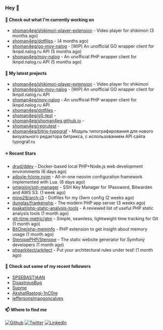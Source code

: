 ### Hey 👋

#### 👷 Check out what I'm currently working on

- [shoman4eg/shikimori-player-extension](https://github.com/shoman4eg/shikimori-player-extension) - Video player for shikimori (3 months ago)
- [shoman4eg/dotfiles](https://github.com/shoman4eg/dotfiles) -  (4 months ago)
- [shoman4eg/go-moy-nalog](https://github.com/shoman4eg/go-moy-nalog) - [WIP] An unofficial GO wrapper client for lknpd.nalog.ru API  (5 months ago)
- [shoman4eg/moy-nalog](https://github.com/shoman4eg/moy-nalog) - An unofficial PHP wrapper client for lknpd.nalog.ru API (5 months ago)

#### 🌱 My latest projects

- [shoman4eg/shikimori-player-extension](https://github.com/shoman4eg/shikimori-player-extension) - Video player for shikimori
- [shoman4eg/go-moy-nalog](https://github.com/shoman4eg/go-moy-nalog) - [WIP] An unofficial GO wrapper client for lknpd.nalog.ru API 
- [shoman4eg/moy-nalog](https://github.com/shoman4eg/moy-nalog) - An unofficial PHP wrapper client for lknpd.nalog.ru API
- [shoman4eg/dotfiles](https://github.com/shoman4eg/dotfiles) - 
- [shoman4eg/g5-test](https://github.com/shoman4eg/g5-test) - 
- [shoman4eg/shoman4eg.github.io](https://github.com/shoman4eg/shoman4eg.github.io) - 
- [shoman4eg/regrutest](https://github.com/shoman4eg/regrutest) - 
- [shoman4eg/bitrix-typograf](https://github.com/shoman4eg/bitrix-typograf) - Модуль типографирования для нового визуального редактора битрикса, с использованием API сайта typograf.ru

#### ⭐ Recent Stars

- [drud/ddev](https://github.com/drud/ddev) - Docker-based local PHP&#43;Node.js web development environments (6 days ago)
- [adoyle-h/one.nvim](https://github.com/adoyle-h/one.nvim) - All-in-one neovim configuration framework implemented with Lua. (6 days ago)
- [omegion/ssh-manager](https://github.com/omegion/ssh-manager) - SSH Key Manager for 1Password, Bitwarden and AWS S3. (1 week ago)
- [mino29/arch-i3](https://github.com/mino29/arch-i3) - Dotfiles for my i3wm config (2 weeks ago)
- [dunglas/frankenphp](https://github.com/dunglas/frankenphp) - The modern PHP app server (3 weeks ago)
- [exakat/php-static-analysis-tools](https://github.com/exakat/php-static-analysis-tools) - A reviewed list of useful PHP static analysis tools (1 month ago)
- [git-time-metric/gtm](https://github.com/git-time-metric/gtm) - Simple, seamless, lightweight time tracking for Git (1 month ago)
- [BitOne/php-meminfo](https://github.com/BitOne/php-meminfo) - PHP extension to get insight about memory usage (1 month ago)
- [StenopePHP/Stenope](https://github.com/StenopePHP/Stenope) - The static website generator for Symfony developers (1 month ago)
- [phparkitect/arkitect](https://github.com/phparkitect/arkitect) - Put your architectural rules under test! (1 month ago)

#### 👯 Check out some of my recent followers

- [SPSEBASTIAAN](https://github.com/SPSEBASTIAAN)
- [DisastrousBug](https://github.com/DisastrousBug)
- [Supme](https://github.com/Supme)
- [AkshatRastogi-1nC0re](https://github.com/AkshatRastogi-1nC0re)
- [jeffersonsimaogoncalves](https://github.com/jeffersonsimaogoncalves)


#### 📫 Where to find me
<p>
<a href="https://github.com/shoman4eg" target="_blank"><img alt="Github" src="https://img.shields.io/badge/GitHub-%2312100E.svg?&style=for-the-badge&logo=Github&logoColor=white" /></a>
<a href="https://twitter.com/shoman4eg" target="_blank"><img alt="Twitter" src="https://img.shields.io/badge/twitter-%231DA1F2.svg?&style=for-the-badge&logo=twitter&logoColor=white" /></a>
<a href="https://www.linkedin.com/in/artemdubinin/" target="_blank"><img alt="LinkedIn" src="https://img.shields.io/badge/linkedin-%230077B5.svg?&style=for-the-badge&logo=linkedin&logoColor=white" /></a>
</p>

